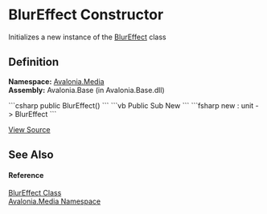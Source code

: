 # BlurEffect Constructor


Initializes a new instance of the <a href="T_Avalonia_Media_BlurEffect">BlurEffect</a> class



## Definition
**Namespace:** <a href="N_Avalonia_Media">Avalonia.Media</a>  
**Assembly:** Avalonia.Base (in Avalonia.Base.dll)

<Tabs groupId="api-code-preview">
<TabItem value="csharp" label="C#">
```csharp
public BlurEffect()
```
</TabItem>
<TabItem value="vb" label="VB">
```vb
Public Sub New
```
</TabItem>
<TabItem value="fsharp" label="F#">
```fsharp
new : unit -> BlurEffect
```
</TabItem>
</Tabs>



<a href="https://github.com/AvaloniaUI/Avalonia/tree/master/src/Avalonia.Base/Media/Effects/BlurEffect.cs" title="View the source code">View Source</a>



## See Also


#### Reference
<a href="T_Avalonia_Media_BlurEffect">BlurEffect Class</a>  
<a href="N_Avalonia_Media">Avalonia.Media Namespace</a>  

